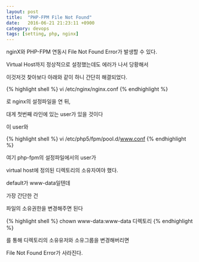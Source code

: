 ```yaml
---
layout: post
title:  "PHP-FPM File Not Found"
date:   2016-06-21 21:23:11 +0900
category: devops
tags: [setting, php, nginx]
---
```


nginX와 PHP-FPM 연동시 File Not Found Error가 발생할 수 있다.

Virtual Host까지 정상적으로 설정했는데도 에러가 나서 당황해서

이것저것 찾아보다 아래와 같이 하니 간단히 해결되었다.

{% highlight shell %}
 vi /etc/nginx/nginx.conf
{% endhighlight %}

로 nginx의 설정파일을 연 뒤,

대게 첫번째 라인에 있는 user가 있을 것이다

이 user와

{% highlight shell %}
  vi /etc/php5/fpm/pool.d/www.conf
{% endhighlight %}

여기 php-fpm의 설정파일에서의 user가

virtual host에 정의된 디렉토리의 소유자여야 했다.

default가 www-data일텐데

가장 간단한 건

파일의 소유권한을 변경해주면 된다

{% highlight shell %}
  chown www-data:www-data 디렉토리
{% endhighlight %}

를 통해 디렉토리의 소유유저와 소유그룹을 변경해버리면

File Not Found Error가 사라진다.
